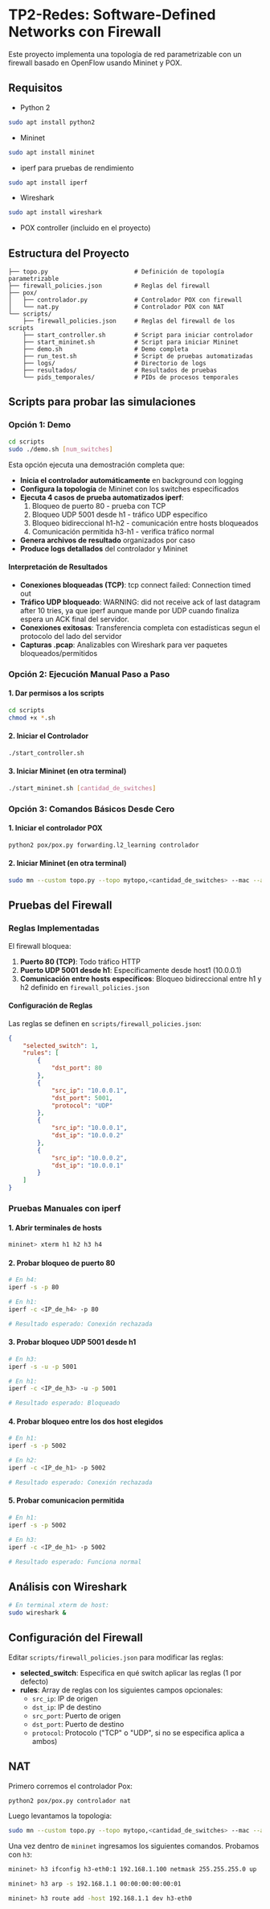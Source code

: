 # TP2-Redes: Software-Defined Networks con Firewall

Este proyecto implementa una topología de red parametrizable con un firewall basado en OpenFlow usando Mininet y POX.

## Requisitos

- Python 2

```bash
sudo apt install python2
```

- Mininet

```bash
sudo apt install mininet
```

- iperf para pruebas de rendimiento

```bash
sudo apt install iperf
```

- Wireshark

```bash
sudo apt install wireshark
```

- POX controller (incluido en el proyecto)

## Estructura del Proyecto

```
├── topo.py                        # Definición de topología parametrizable
├── firewall_policies.json     	   # Reglas del firewall
├── pox/
│   ├── controlador.py             # Controlador POX con firewall
│   └── nat.py                     # Controlador POX con NAT
└── scripts/
    ├── firewall_policies.json     # Reglas del firewall de los scripts
    ├── start_controller.sh        # Script para iniciar controlador
    ├── start_mininet.sh           # Script para iniciar Mininet
    ├── demo.sh                    # Demo completa
    ├── run_test.sh                # Script de pruebas automatizadas
    ├── logs/                      # Directorio de logs
    ├── resultados/                # Resultados de pruebas
    └── pids_temporales/           # PIDs de procesos temporales
```

## Scripts para probar las simulaciones

### Opción 1: Demo

```bash
cd scripts
sudo ./demo.sh [num_switches]
```

Esta opción ejecuta una demostración completa que:

- **Inicia el controlador automáticamente** en background con logging
- **Configura la topología** de Mininet con los switches especificados
- **Ejecuta 4 casos de prueba automatizados iperf**:
  1. Bloqueo de puerto 80 - prueba con TCP
  2. Bloqueo UDP 5001 desde h1 - tráfico UDP específico
  3. Bloqueo bidireccional h1-h2 - comunicación entre hosts bloqueados
  4. Comunicación permitida h3-h1 - verifica tráfico normal
- **Genera archivos de resultado** organizados por caso
- **Produce logs detallados** del controlador y Mininet

#### Interpretación de Resultados

- **Conexiones bloqueadas (TCP)**: tcp connect failed: Connection timed out
- **Tráfico UDP bloqueado**: WARNING: did not receive ack of last datagram after 10 tries, ya que iperf aunque mande por UDP cuando finaliza espera un ACK final del servidor.
- **Conexiones exitosas**: Transferencia completa con estadísticas segun el protocolo del lado del servidor
- **Capturas .pcap**: Analizables con Wireshark para ver paquetes bloqueados/permitidos

### Opción 2: Ejecución Manual Paso a Paso

#### 1. Dar permisos a los scripts

```bash
cd scripts
chmod +x *.sh
```

#### 2. Iniciar el Controlador

```bash
./start_controller.sh
```

#### 3. Iniciar Mininet (en otra terminal)

```bash
./start_mininet.sh [cantidad_de_switches]
```

### Opción 3: Comandos Básicos Desde Cero

#### 1. Iniciar el controlador POX

```bash
python2 pox/pox.py forwarding.l2_learning controlador
```

#### 2. Iniciar Mininet (en otra terminal)

```bash
sudo mn --custom topo.py --topo mytopo,<cantidad_de_switches> --mac --arp --switch ovsk --controller remote
```

## Pruebas del Firewall

### Reglas Implementadas

El firewall bloquea:

1. **Puerto 80 (TCP)**: Todo tráfico HTTP
2. **Puerto UDP 5001 desde h1**: Específicamente desde host1 (10.0.0.1)
3. **Comunicación entre hosts específicos**: Bloqueo bidireccional entre h1 y h2 definido en `firewall_policies.json`

#### Configuración de Reglas

Las reglas se definen en `scripts/firewall_policies.json`:

```json
{
	"selected_switch": 1,
	"rules": [
		{
			"dst_port": 80
		},
		{
			"src_ip": "10.0.0.1",
			"dst_port": 5001,
			"protocol": "UDP"
		},
		{
			"src_ip": "10.0.0.1",
			"dst_ip": "10.0.0.2"
		},
		{
			"src_ip": "10.0.0.2",
			"dst_ip": "10.0.0.1"
		}
	]
}
```

### Pruebas Manuales con iperf

#### 1. Abrir terminales de hosts

```bash
mininet> xterm h1 h2 h3 h4
```

#### 2. Probar bloqueo de puerto 80

```bash
# En h4:
iperf -s -p 80

# En h1:
iperf -c <IP_de_h4> -p 80

# Resultado esperado: Conexión rechazada
```

#### 3. Probar bloqueo UDP 5001 desde h1

```bash
# En h3:
iperf -s -u -p 5001

# En h1:
iperf -c <IP_de_h3> -u -p 5001

# Resultado esperado: Bloqueado
```

#### 4. Probar bloqueo entre los dos host elegidos

```bash
# En h1:
iperf -s -p 5002

# En h2:
iperf -c <IP_de_h1> -p 5002

# Resultado esperado: Conexión rechazada
```

#### 5. Probar comunicacion permitida

```bash
# En h1:
iperf -s -p 5002

# En h3:
iperf -c <IP_de_h1> -p 5002

# Resultado esperado: Funciona normal
```

## Análisis con Wireshark

```bash
# En terminal xterm de host:
sudo wireshark &
```

## Configuración del Firewall

Editar `scripts/firewall_policies.json` para modificar las reglas:

- **selected_switch**: Especifica en qué switch aplicar las reglas (1 por defecto)
- **rules**: Array de reglas con los siguientes campos opcionales:
  - `src_ip`: IP de origen
  - `dst_ip`: IP de destino
  - `src_port`: Puerto de origen
  - `dst_port`: Puerto de destino
  - `protocol`: Protocolo ("TCP" o "UDP", si no se especifica aplica a ambos)

## NAT

Primero corremos el controlador Pox:

```bash
python2 pox/pox.py controlador nat
```

Luego levantamos la topologia:

```bash
sudo mn --custom topo.py --topo mytopo,<cantidad_de_switches> --mac --arp --switch ovsk --controller remote
```

Una vez dentro de `mininet` ingresamos los siguientes comandos. Probamos con `h3`:

```bash
mininet> h3 ifconfig h3-eth0:1 192.168.1.100 netmask 255.255.255.0 up

mininet> h3 arp -s 192.168.1.1 00:00:00:00:00:01

mininet> h3 route add -host 192.168.1.1 dev h3-eth0
```
